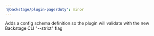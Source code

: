 ```yaml
---
'@backstage/plugin-pagerduty': minor
---
```


Adds a config schema definition so the plugin will validate with the new Backstage CLI "--strict" flag
